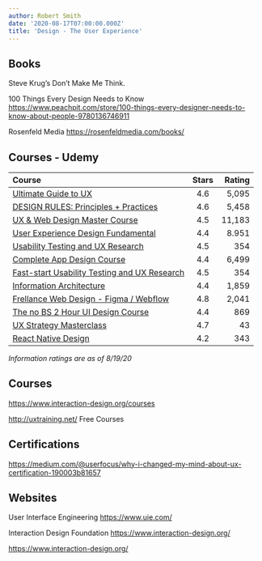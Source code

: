 ```yaml
---
author: Robert Smith
date: '2020-08-17T07:00:00.000Z'
title: 'Design - The User Experience'
---
```


## Books

Steve Krug’s Don’t Make Me Think.

100 Things Every Design Needs to Know https://www.peachpit.com/store/100-things-every-designer-needs-to-know-about-people-9780136746911

Rosenfeld Media https://rosenfeldmedia.com/books/

## Courses - Udemy



| Course | Stars | Rating |
| :----  | :---: | -----: | 
| [Ultimate Guide to UX](https://www.udemy.com/course/ultimate-guide-to-ux/) | 4.6 | 5,095 |
| [DESIGN RULES: Principles + Practices](https://www.udemy.com/course/design-rules/) | 4.6 | 5,458 |
| [UX & Web Design Master Course](https://www.udemy.com/course/ux-web-design-master-course-strategy-design-development/) | 4.5 | 11,183 |
| [User Experience Design Fundamental](https://www.udemy.com/course/user-experience-design-fundamentals/) | 4.4 | 8.951 |
| [Usability Testing and UX Research](https://www.udemy.com/course/master-usability-testing-and-ux-research/) | 4.5 | 354 |
| [Complete App Design Course](https://www.udemy.com/course/the-complete-app-design-course-ux-and-ui-design/) | 4.4 | 6,499 |
| [Fast-start Usability Testing and UX Research](https://www.udemy.com/course/master-usability-testing-and-ux-research/) | 4.5 | 354 |
| [Information Architecture](https://www.udemy.com/course/ia-fundamentals/) | 4.4 | 1,859 |
| [Frellance Web Design - Figma / Webflow](https://www.udemy.com/course/freelance-web-design-from-design-to-development-to-making-money/) | 4.8 | 2,041 |
| [The no BS 2 Hour UI Design Course](https://www.udemy.com/course/learn-ui-design-all-you-need-to-start-a-6-figure-career/) | 4.4 | 869|
| [UX Strategy Masterclass](https://www.udemy.com/course/user-experience-strategy-masterclass/) | 4.7 | 43 |
| [React Native Design](https://www.udemy.com/course/react-native-design/) | 4.2 | 343 |
*Information ratings are as of 8/19/20*

## Courses

https://www.interaction-design.org/courses

http://uxtraining.net/ Free Courses

## Certifications

https://medium.com/@userfocus/why-i-changed-my-mind-about-ux-certification-190003b81657

## Websites

User Interface Engineering https://www.uie.com/

Interaction Design Foundation https://www.interaction-design.org/

https://www.interaction-design.org/
